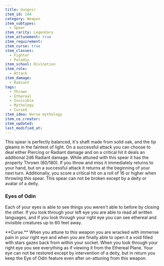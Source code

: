 ```yaml
---
title: Gungnir
item_id: 244
category: Weapon
item_subtypes:
  - Spear
item_rarity: Legendary
item_attunement: true
item_requirement:
item_curse: true
item_classes:
  - Fighter
  - Paladin
item_school: Divination
item_role:
  - Attack
item_damage:
  - Radiant
tags:
  - Thrown
  - Ethereal
  - Invisible
  - Mythology
  - Cursed
item_idea: Norse mythology
item_co_creator:
item_updated:
last_modified_at:
---
```


This spear is perfectly balanced, it's shaft made from solid oak, and the tip gleams in the faintest of light. On a successful attack you can choose to deal either Piercing or Radiant damage and on a critical hit it deals an additional 2d6 Radiant damage.
While attuned with this spear it has the property Thrown (60/180). If you throw and miss it immediately returns to your hand, but on a successful attack it returns at the beginning of your next turn. Additionally, you score a critical hit on a roll of 16 or higher when throwing this spear. This spear can not be broken except by a deity or avatar of a deity. 

### Eyes of Odin

Each of your eyes is able to see things you weren't able to before by closing the other. If you look through your left eye you are able to read all written languages, and if you look through your right eye you can see ethereal and invisible creatures up to 60 feet away.

<div class="curse">
**Curse.** When you attune to this weapon you are wracked with immense pain in your right eye and when you are finally able to open it a void filled with stars gazes back from within your socket. When you look through your right eye you see everything as if viewing it from the Ethereal Plane. Your eye can not be restored except by intervention of a deity, but in return you keep the Eye of Odin feature even after un-attuning from this weapon.
</div>
